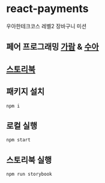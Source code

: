 # react-payments

우아한테크코스 레벨2 장바구니 미션

## 페어 프로그래밍 [가람](https://github.com/guridaek) & [수아](https://github.com/chsua)

## [스토리북](https://6463267aee5d3c7105342735-qhngbdqxgh.chromatic.com)

## 패키지 설치

```
npm i
```

## 로컬 실행

```
npm start
```

## 스토리북 실행

```
npm run storybook
```
